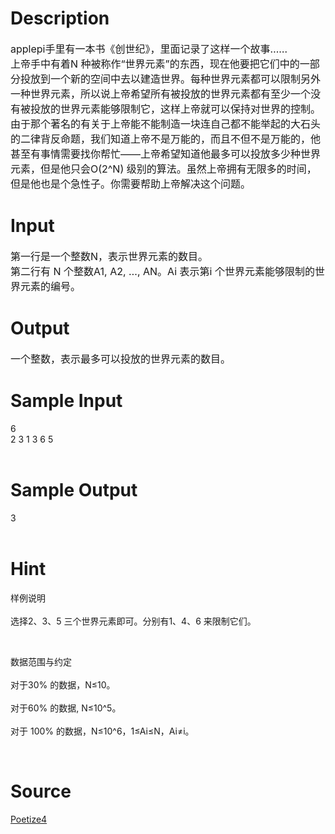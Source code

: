 
# Description

<div class="content"><p><span style="font-size: medium">applepi手里有一本书《创世纪》，里面记录了这样一个故事……<br/>
上帝手中有着N 种被称作“世界元素”的东西，现在他要把它们中的一部分投放到一个新的空间中去以建造世界。每种世界元素都可以限制另外一种世界元素，所以说上帝希望所有被投放的世界元素都有至少一个没有被投放的世界元素能够限制它，这样上帝就可以保持对世界的控制。<br/>
由于那个著名的有关于上帝能不能制造一块连自己都不能举起的大石头的二律背反命题，我们知道上帝不是万能的，而且不但不是万能的，他甚至有事情需要找你帮忙——上帝希望知道他最多可以投放多少种世界元素，但是他只会O(2^N) 级别的算法。虽然上帝拥有无限多的时间，但是他也是个急性子。你需要帮助上帝解决这个问题。</span></p></div>

# Input

<div class="content"><p><span style="font-size: medium">第一行是一个整数N，表示世界元素的数目。<br/>
第二行有 N 个整数A1, A2, …, AN。Ai 表示第i 个世界元素能够限制的世界元素的编号。</span></p></div>

# Output

<div class="content"><p><span style="font-size: medium">一个整数，表示最多可以投放的世界元素的数目。</span></p></div>

# Sample Input

<div class="content"><span class="sampledata">6<br/>
2 3 1 3 6 5<br/>
<br/>
</span></div>

# Sample Output

<div class="content"><span class="sampledata">3<br/>
<br/>
</span></div>

# Hint

<div class="content"><p></p><p>样例说明<br/><br/>
选择2、3、5 三个世界元素即可。分别有1、4、6 来限制它们。</p><br/>
<p>数据范围与约定<br/><br/>
对于30% 的数据，N≤10。<br/><br/>
对于60% 的数据, N≤10^5。<br/><br/>
对于 100% 的数据，N≤10^6，1≤Ai≤N，Ai≠i。</p><br/>
<p></p><p></p></div>

# Source

<div class="content"><p><a href="problemset.php?search=Poetize4">Poetize4</a></p></div>

